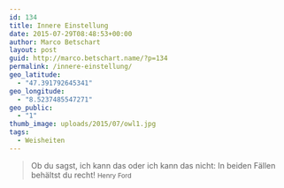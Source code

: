 ```yaml
---
id: 134
title: Innere Einstellung
date: 2015-07-29T08:48:53+00:00
author: Marco Betschart
layout: post
guid: http://marco.betschart.name/?p=134
permalink: /innere-einstellung/
geo_latitude:
  - "47.391792645341"
geo_longitude:
  - "8.5237485547271"
geo_public:
  - "1"
thumb_image: uploads/2015/07/owl1.jpg
tags:
  - Weisheiten
---
```

> Ob du sagst, ich kann das oder ich kann das nicht: In beiden Fällen behältst du recht! <small>Henry Ford</small>

<div id="geo-post-134" class="geo geo-post" style="display: none">
  <span class="latitude">47.3917926</span><span class="longitude">8.5237486</span>
</div>